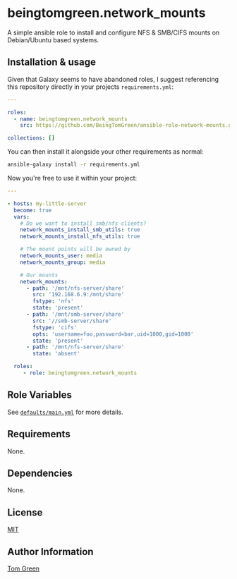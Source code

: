 # beingtomgreen.network_mounts

A simple ansible role to install and configure NFS & SMB/CIFS mounts on Debian/Ubuntu based systems.

## Installation & usage

Given that Galaxy seems to have abandoned roles, I suggest referencing this repository directly in your projects `requirements.yml`:

```yaml
---

roles:
  - name: beingtomgreen.network_mounts
    src: https://github.com/BeingTomGreen/ansible-role-network-mounts.git

collections: []
```

You can then install it alongside your other requirements as normal:

```bash
ansible-galaxy install -r requirements.yml
```

Now you're free to use it within your project:

```yaml
---

- hosts: my-little-server
  become: true
  vars:
    # Do we want to install smb/nfs clients?
    network_mounts_install_smb_utils: true
    network_mounts_install_nfs_utils: true

    # The mount points will be owned by
    network_mounts_user: media
    network_mounts_group: media

    # Our mounts
    network_mounts:
      - path: '/mnt/nfs-server/share'
        src: '192.168.6.9:/mnt/share'
        fstype: 'nfs'
        state: 'present'
      - path: '/mnt/smb-server/share'
        src: '//smb-server/share'
        fstype: 'cifs'
        opts: 'username=foo,password=bar,uid=1000,gid=1000'
        state: 'present'
      - path: '/mnt/nfs-server/share'
        state: 'absent'

  roles:
     - role: beingtomgreen.network_mounts
```

## Role Variables

See [`defaults/main.yml`](defaults/main.yml) for more details.

## Requirements

None.

## Dependencies

None.

## License

[MIT](LICENSE)

## Author Information

[Tom Green](https://github.com/BeingTomGreen)
